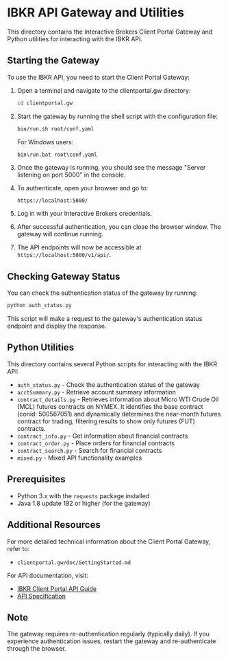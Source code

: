 # IBKR API Gateway and Utilities

This directory contains the Interactive Brokers Client Portal Gateway and Python utilities for interacting with the IBKR API.

## Starting the Gateway

To use the IBKR API, you need to start the Client Portal Gateway:

1. Open a terminal and navigate to the clientportal.gw directory:
   ```bash
   cd clientportal.gw
   ```

2. Start the gateway by running the shell script with the configuration file:
   ```bash
   bin/run.sh root/conf.yaml
   ```
   
   For Windows users:
   ```cmd
   bin\run.bat root\conf.yaml
   ```

3. Once the gateway is running, you should see the message "Server listening on port 5000" in the console.

4. To authenticate, open your browser and go to:
   ```
   https://localhost:5000/
   ```

5. Log in with your Interactive Brokers credentials.

6. After successful authentication, you can close the browser window. The gateway will continue running.

7. The API endpoints will now be accessible at `https://localhost:5000/v1/api/`.

## Checking Gateway Status

You can check the authentication status of the gateway by running:

```bash
python auth_status.py
```

This script will make a request to the gateway's authentication status endpoint and display the response.

## Python Utilities

This directory contains several Python scripts for interacting with the IBKR API:

- `auth_status.py` - Check the authentication status of the gateway
- `acctSummary.py` - Retrieve account summary information
- `contract_details.py` - Retrieves information about Micro WTI Crude Oil (MCL) futures contracts on NYMEX. It identifies the base contract (conid: 500567051) and dynamically determines the near-month futures contract for trading, filtering results to show only futures (FUT) contracts.
- `contract_info.py` - Get information about financial contracts
- `contract_order.py` - Place orders for financial contracts
- `contract_search.py` - Search for financial contracts
- `mixed.py` - Mixed API functionality examples

## Prerequisites

- Python 3.x with the `requests` package installed
- Java 1.8 update 192 or higher (for the gateway)

## Additional Resources

For more detailed technical information about the Client Portal Gateway, refer to:
- `clientportal.gw/doc/GettingStarted.md`

For API documentation, visit:
- [IBKR Client Portal API Guide](https://interactivebrokers.github.io/cpwebapi)
- [API Specification](https://gdcdyn.interactivebrokers.com/portal.proxy/v1/portal/swagger/swagger?format=yaml)

## Note

The gateway requires re-authentication regularly (typically daily). If you experience authentication issues, restart the gateway and re-authenticate through the browser.
